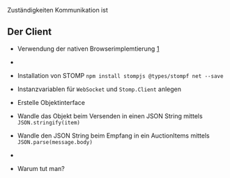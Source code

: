 Zuständigkeiten Kommunikation ist 

## Der Client
- Verwendung der nativen Browserimplemtierung [1]
- 
- Installation von STOMP 
`npm install stompjs @types/stompf net --save`

- Instanzvariablen für `WebSocket` und `Stomp.Client` anlegen
- Erstelle Objektinterface
- Wandle das Objekt beim Versenden in einen JSON String mittels `JSON.stringify(item)`
- Wandle den JSON String beim Empfang in ein AuctionItems mittels `JSON.parse(message.body)`
- 

- Warum tut man?

[1]: [](https://stackoverflow.com/questions/2002120/citing-the-author-of-a-blockquote-using-markdown-syntax)